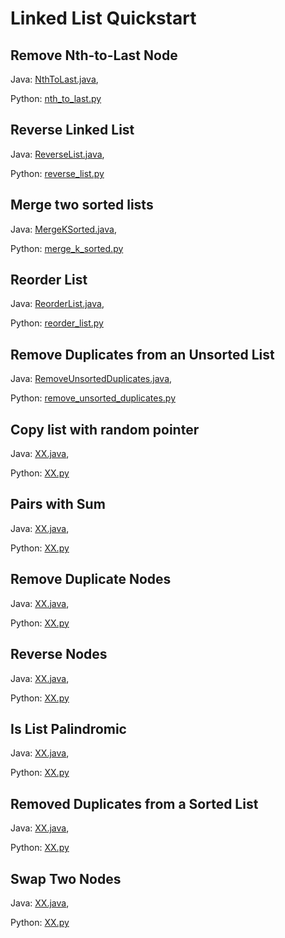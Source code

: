 # Linked List Quickstart

## Remove Nth-to-Last Node
Java: [NthToLast.java](https://github.com/samgh/6-Weeks-to-Interview-Ready/blob/master/quickstart_guides/linked_lists/java/NthToLast.java),

Python: [nth_to_last.py](https://github.com/samgh/6-Weeks-to-Interview-Ready/blob/master/quickstart_guides/linked_lists/python/nth_to_last.py)

## Reverse Linked List
Java: [ReverseList.java](https://github.com/samgh/6-Weeks-to-Interview-Ready/blob/master/quickstart_guides/linked_lists/java/ReverseList.java),

Python: [reverse_list.py](https://github.com/samgh/6-Weeks-to-Interview-Ready/blob/master/quickstart_guides/linked_lists/python/reverse_list.py)

## Merge two sorted lists
Java: [MergeKSorted.java](https://github.com/samgh/6-Weeks-to-Interview-Ready/blob/master/quickstart_guides/linked_lists/java/MergeKLists.java),

Python: [merge_k_sorted.py](https://github.com/samgh/6-Weeks-to-Interview-Ready/blob/master/quickstart_guides/linked_lists/python/merge_k_sorted.py)

## Reorder List
Java: [ReorderList.java](https://github.com/samgh/6-Weeks-to-Interview-Ready/blob/master/quickstart_guides/linked_lists/java/ReorderList.java),

Python: [reorder_list.py](https://github.com/samgh/6-Weeks-to-Interview-Ready/blob/master/quickstart_guides/linked_lists/python/reorder_list.py)

## Remove Duplicates from an Unsorted List
Java: [RemoveUnsortedDuplicates.java](https://github.com/samgh/6-Weeks-to-Interview-Ready/blob/master/quickstart_guides/linked_lists/java/RemoveUnsortedDuplicates.java),

Python: [remove_unsorted_duplicates.py](https://github.com/samgh/6-Weeks-to-Interview-Ready/blob/master/quickstart_guides/linked_lists/python/remove_unsorted_duplicates.py)

## Copy list with random pointer
Java: [XX.java](https://github.com/samgh/6-Weeks-to-Interview-Ready/blob/master/quickstart_guides/linked_lists/java/XX.java),

Python: [XX.py](https://github.com/samgh/6-Weeks-to-Interview-Ready/blob/master/quickstart_guides/linked_lists/python/XX.py)

## Pairs with Sum
Java: [XX.java](https://github.com/samgh/6-Weeks-to-Interview-Ready/blob/master/quickstart_guides/linked_lists/java/XX.java),

Python: [XX.py](https://github.com/samgh/6-Weeks-to-Interview-Ready/blob/master/quickstart_guides/linked_lists/python/XX.py)

## Remove Duplicate Nodes
Java: [XX.java](https://github.com/samgh/6-Weeks-to-Interview-Ready/blob/master/quickstart_guides/linked_lists/java/XX.java),

Python: [XX.py](https://github.com/samgh/6-Weeks-to-Interview-Ready/blob/master/quickstart_guides/linked_lists/python/XX.py)

## Reverse Nodes
Java: [XX.java](https://github.com/samgh/6-Weeks-to-Interview-Ready/blob/master/quickstart_guides/linked_lists/java/XX.java),

Python: [XX.py](https://github.com/samgh/6-Weeks-to-Interview-Ready/blob/master/quickstart_guides/linked_lists/python/XX.py)

## Is List Palindromic
Java: [XX.java](https://github.com/samgh/6-Weeks-to-Interview-Ready/blob/master/quickstart_guides/linked_lists/java/XX.java),

Python: [XX.py](https://github.com/samgh/6-Weeks-to-Interview-Ready/blob/master/quickstart_guides/linked_lists/python/XX.py)

## Removed Duplicates from a Sorted List
Java: [XX.java](https://github.com/samgh/6-Weeks-to-Interview-Ready/blob/master/quickstart_guides/linked_lists/java/XX.java),

Python: [XX.py](https://github.com/samgh/6-Weeks-to-Interview-Ready/blob/master/quickstart_guides/linked_lists/python/XX.py)

## Swap Two Nodes
Java: [XX.java](https://github.com/samgh/6-Weeks-to-Interview-Ready/blob/master/quickstart_guides/linked_lists/java/XX.java),

Python: [XX.py](https://github.com/samgh/6-Weeks-to-Interview-Ready/blob/master/quickstart_guides/linked_lists/python/XX.py)

